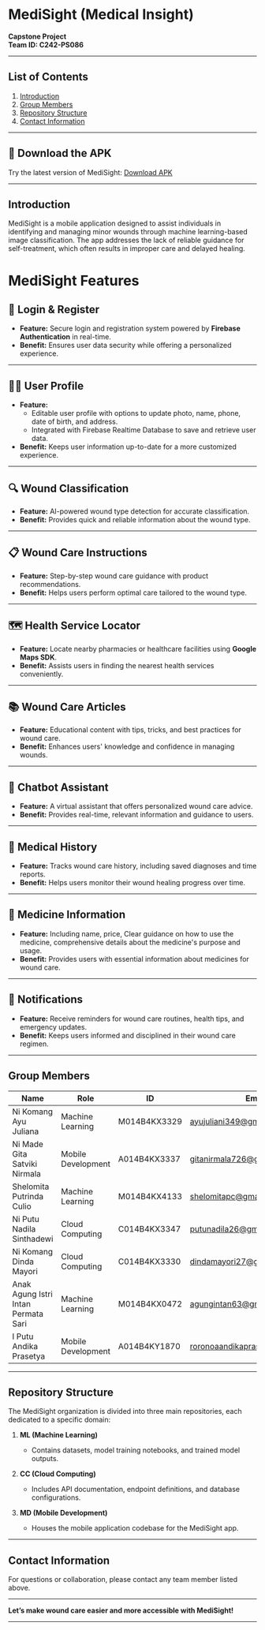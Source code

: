 # MediSight (Medical Insight)  
**Capstone Project**  
**Team ID: C242-PS086**  

---

## **List of Contents**  
1. [Introduction](#introduction)  
2. [Group Members](#group-members)  
3. [Repository Structure](#repository-structure)  
4. [Contact Information](#contact-information)  

---

## 🔗 Download the APK

Try the latest version of MediSight:
[Download APK](https://drive.google.com/file/d/1wVZeMxuYSS5tILYMwmob_nRhCCwy7iSl/view?usp=sharing)

---

## **Introduction**  
MediSight is a mobile application designed to assist individuals in identifying and managing minor wounds through machine learning-based image classification. The app addresses the lack of reliable guidance for self-treatment, which often results in improper care and delayed healing.  

# MediSight Features  

## 🔑 Login & Register  
- **Feature:** Secure login and registration system powered by **Firebase Authentication** in real-time.  
- **Benefit:** Ensures user data security while offering a personalized experience.  

---

## 🧑‍💻 User Profile  
- **Feature:**  
  - Editable user profile with options to update photo, name, phone, date of birth, and address.  
  - Integrated with Firebase Realtime Database to save and retrieve user data.  
- **Benefit:** Keeps user information up-to-date for a more customized experience.  

---

## 🔍 Wound Classification  
- **Feature:** AI-powered wound type detection for accurate classification.  
- **Benefit:** Provides quick and reliable information about the wound type.  

---

## 📋 Wound Care Instructions  
- **Feature:** Step-by-step wound care guidance with product recommendations.  
- **Benefit:** Helps users perform optimal care tailored to the wound type.  

---

## 🗺 Health Service Locator  
- **Feature:** Locate nearby pharmacies or healthcare facilities using **Google Maps SDK**.  
- **Benefit:** Assists users in finding the nearest health services conveniently.  

---

## 📚 Wound Care Articles  
- **Feature:** Educational content with tips, tricks, and best practices for wound care.  
- **Benefit:** Enhances users' knowledge and confidence in managing wounds.  

---

## 🤖 Chatbot Assistant  
- **Feature:** A virtual assistant that offers personalized wound care advice.  
- **Benefit:** Provides real-time, relevant information and guidance to users.  

---

## 📜 Medical History  
- **Feature:** Tracks wound care history, including saved diagnoses and time reports.  
- **Benefit:** Helps users monitor their wound healing progress over time.  

---

## 💊 Medicine Information  
- **Feature:**   Including name, price, Clear guidance on how to use the medicine, comprehensive details about the medicine's purpose and usage.
- **Benefit:** Provides users with essential information about medicines for wound care.  

---

## 🔔 Notifications  
- **Feature:** Receive reminders for wound care routines, health tips, and emergency updates.  
- **Benefit:** Keeps users informed and disciplined in their wound care regimen.  

---

## **Group Members**  
| Name                              | Role                           | ID            |  Email                          |
|-----------------------------------|--------------------------------|---------------|---------------------------------|
| Ni Komang Ayu Juliana             | Machine Learning               | M014B4KX3329  |ayujuliani349@gmail.com          |
| Ni Made Gita Satviki Nirmala      | Mobile Development             | A014B4KX3337  |gitanirmala726@gmail.com         |
| Shelomita Putrinda Culio          | Machine Learning               | M014B4KX4133  |shelomitapc@gmail.com            |
| Ni Putu Nadila Sinthadewi         | Cloud Computing                | C014B4KX3347  |putunadila26@gmail.com           |
| Ni Komang Dinda Mayori            | Cloud Computing                | C014B4KX3330  |dindamayori27@gmail.com          | 
| Anak Agung Istri Intan Permata Sari | Machine Learning              | M014B4KX0472  |agungintan63@gmail.com          |
| I Putu Andika Prasetya            | Mobile Development             | A014B4KY1870  |roronoaandikaprasetya@gmail.com  |  

---

## **Repository Structure**  
The MediSight organization is divided into three main repositories, each dedicated to a specific domain:  

1. **ML (Machine Learning)**  
   - Contains datasets, model training notebooks, and trained model outputs.  

2. **CC (Cloud Computing)**  
   - Includes API documentation, endpoint definitions, and database configurations.  

3. **MD (Mobile Development)**  
   - Houses the mobile application codebase for the MediSight app.  

---

## **Contact Information**  
For questions or collaboration, please contact any team member listed above.  

---

**Let’s make wound care easier and more accessible with MediSight!**  

---
